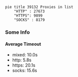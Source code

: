 
```mermaid
pie title 39132 Proxies in list
    "HTTP" : 27673
    "HTTPS": 9899
    "SOCKS" : 8179
```

### Some Info
#### Average Timeout

- mixed: 10.0s
- http: 5.8s
- https: 20.1s
- socks: 15.6s